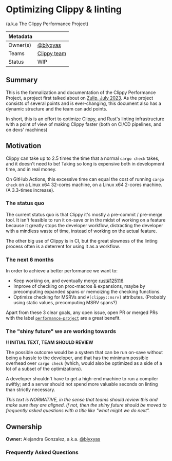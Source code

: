 # Optimizing Clippy & linting
(a.k.a The Clippy Performance Project)

| Metadata |                                                              |
| -------- | ------------------------------------------------------------ |
| Owner(s) | [@blyxyas][blyxyas]                                          |
| Teams    | [Clippy team][clippy]                                                      |
| Status   | WIP                                                          |

## Summary

This is the formalization and documentation of the Clippy Performance Project, a project first talked about on [Zulip, July 2023](https://rust-lang.zulipchat.com/#narrow/stream/257328-clippy/topic/Clippy's.20performance). As the project consists of several points and is ever-changing, this document also has a dynamic structure and the team can add points. 

In short, this is an effort to optimize Clippy, and Rust's linting infrastructure with a point of view of making Clippy faster (both on CI/CD pipelines, and on devs' machines)

## Motivation

Clippy can take up to 2.5 times the time that a normal `cargo check` takes, and it doesn't need to be! Taking so long is expensive both in development time, and in real money.

On GitHub Actions, this excessive time can equal the cost of running `cargo check` on a Linux x64 32-cores machine, on a Linux x64 2-cores machine. (A 3.3-times increase).

### The status quo

The current status quo is that Clippy it's mostly a pre-commit / pre-merge tool. It isn't feasible to run it on-save or in the midst of working on a feature because it greatly stops the developer workflow, distracting the developer with a mindless waste of time, instead of working on the actual feature.

The other big use of Clippy is in CI, but the great slowness of the linting process often is a deterrent for using it as a workflow.

<!-- *Elaborate in more detail about the problem you are trying to solve. This section is making the case for why this particular problem is worth prioritizing with project bandwidth. A strong status quo section will (a) identify the target audience and (b) give specifics about the problems they are facing today. Sometimes it may be useful to start sketching out how you think those problems will be addressed by your change, as well, though it's not necessary.* -->

### The next 6 months

In order to achieve a better performance we want to:

- Keep working on, and eventually merge [rust#125116][pr125116]
- Improve of checking on proc-macros & expansions, maybe by precomputing expanded spans or memoizing the checking functions.
- Optimize checking for MSRVs and `#[clippy::msrv]` attributes. (Probably using static values, precomputing MSRV spans?)

Apart from these 3 clear goals, any open issue, open PR or merged PRs with the label [`performance-project`](https://github.com/rust-lang/rust-clippy/issues?q=sort%3Aupdated-desc+is%3Aopen+label%3Aperformance-project) are a great benefit.

### The "shiny future" we are working towards

**!! INITIAL TEXT, TEAM SHOULD REVIEW** 

The possible outcome would be a system that can be run on-save without being a hassle to the developer, and that has the minimum possible overhead over `cargo check` (which, would also be optimized as a side of a lot of a subset of the optimizations).

A developer shouldn't have to get a high-end machine to run a compiler swiftly; and a server should not spend more valuable seconds on linting than strictly necessary.

*This text is NORMATIVE, in the sense that teams should review this and make sure they are aligned. If not, then the shiny future should be moved to frequently asked questions with a title like "what might we do next".*

[da]: ../about/design_axioms.md

## Ownership

**Owner:** Alejandra Gonzalez, a.k.a. [@blyxyas][blyxyas]

<!-- I'm not sure if anyone else is interested in actively working on the CPP -->

<!-- Due to the dynamic nature of the project, I'm not sure what else to put here -->

### Frequently Asked Questions

<!-- #### How will improvements be measured? -->

[blyxyas]: https://github.com/blyxyas
[clippy]: https://github.com/rust-lang/rust-clippy
[pr125116]: https://github.com/rust-lang/rust/pull/125116